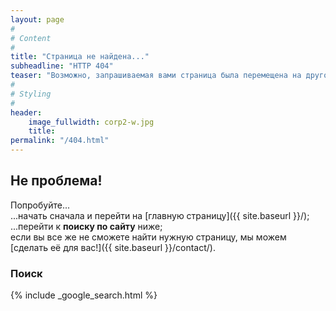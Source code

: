```yaml
---
layout: page
#
# Content
#
title: "Страница не найдена..."
subheadline: "HTTP 404"
teaser: "Возможно, запрашиваемая вами страница была перемещена на другой адрес или удалена, либо была опечатка в ссылке?"
#
# Styling
#
header: 
    image_fullwidth: corp2-w.jpg
    title:
permalink: "/404.html"
---
```

## Не проблема!

Попробуйте...   
...начать сначала и перейти на [главную страницу]({{ site.baseurl }}/); 
...перейти к **поиску по сайту** ниже;  
если вы все же не сможете найти нужную страницу, мы можем [сделать её для вас!]({{ site.baseurl }}/contact/).

### Поиск

{% include _google_search.html %}
